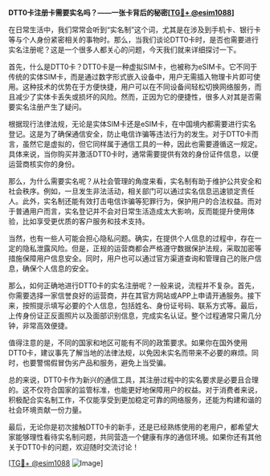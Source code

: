 **DTT0卡注册卡需要实名吗？——一张卡背后的秘密[[TG💪+ @esim1088](https://t.me/s/esim1088)]**

在日常生活中，我们常常会听到“实名制”这个词，尤其是在涉及到手机卡、银行卡等与个人身份紧密相关的事物时。那么，当我们谈论DTT0卡时，是否也需要进行实名注册呢？这是一个很多人都关心的问题，今天我们就来详细探讨一下。

首先，什么是DTT0卡？DTT0卡是一种虚拟SIM卡，也被称为eSIM卡。它不同于传统的实体SIM卡，而是通过数字形式嵌入设备中，用户无需插入物理卡片即可使用。这种技术的优势在于方便快捷，用户可以在不同设备间轻松切换网络服务，而且减少了实体卡丢失或损坏的风险。然而，正因为它的便捷性，很多人对其是否需要实名注册产生了疑问。

根据现行法律法规，无论是实体SIM卡还是eSIM卡，在中国境内都需要进行实名登记。这是为了确保通信安全，防止电信诈骗等违法行为的发生。对于DTT0卡而言，虽然它是虚拟的，但它同样属于通信工具的一种，因此也需要遵循这一规定。具体来说，当你购买并激活DTT0卡时，通常需要提供有效的身份证件信息，以便运营商核实你的身份。

那么，为什么需要实名呢？从社会管理的角度来看，实名制有助于维护公共安全和社会秩序。例如，一旦发生非法活动，相关部门可以通过实名信息迅速锁定责任人。此外，实名制还能有效打击电信诈骗等犯罪行为，保护用户的合法权益。而对于普通用户而言，实名登记并不会对日常生活造成太大影响，反而能提升使用体验，比如享受更优质的客户服务和技术支持。

当然，也有一些人可能会担心隐私问题。确实，在提供个人信息的过程中，存在一定的隐私泄露风险。但是，正规的运营商都会严格遵守数据保护法规，采取加密等措施保障用户信息安全。同时，用户也可以通过官方渠道查询和管理自己的账户信息，确保个人信息的安全。

那么，如何正确地进行DTT0卡的实名注册呢？一般来说，流程并不复杂。首先，你需要选择一家信誉良好的运营商，并在其官方网站或APP上申请开通服务。接下来，按照提示填写必要的个人信息，包括姓名、身份证号码、联系方式等。最后，上传身份证正反面照片以及面部识别信息，完成实名认证。整个过程通常只需几分钟，非常高效便捷。

值得注意的是，不同的国家和地区可能有不同的政策要求。如果你在国外使用DTT0卡，建议事先了解当地的法律法规，以免因未实名而带来不必要的麻烦。同时，也要警惕假冒伪劣产品和服务，避免上当受骗。

总的来说，DTT0卡作为新兴的通信工具，其注册过程中的实名要求是必要且合理的。这不仅符合国家的监管标准，也能更好地保障用户的权益。对于消费者来说，积极配合实名制工作，不仅能享受到更加稳定可靠的网络服务，还能为构建和谐的社会环境贡献一份力量。

最后，无论你是初次接触DTT0卡的新手，还是已经熟练使用的老用户，都希望大家能够理性看待实名制问题，共同营造一个健康有序的通信环境。如果你还有其他关于DTT0卡的问题，欢迎随时交流讨论！

[[TG💪+ @esim1088](https://t.me/s/esim1088) ![Image](https://i.postimg.cc/4NQfJmqS/Snipaste-2025-05-13-00-14-12.png)]